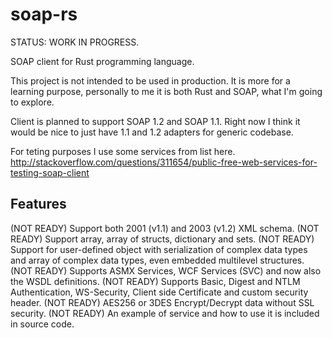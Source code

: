 # soap-rs

STATUS: WORK IN PROGRESS.

SOAP client for Rust programming language.

This project is not intended to be used in production. It is more for a learning purpose, personally to me it is both Rust and SOAP, what I'm going to explore.

Client is planned to support SOAP 1.2 and SOAP 1.1. Right now I think it would be nice to just have 1.1 and 1.2 adapters for generic codebase.

For teting purposes I use some services from list here.
http://stackoverflow.com/questions/311654/public-free-web-services-for-testing-soap-client


## Features
(NOT READY) Support both 2001 (v1.1) and 2003 (v1.2) XML schema.
(NOT READY) Support array, array of structs, dictionary and sets.
(NOT READY) Support for user-defined object with serialization of complex data types and array of complex data types, even embedded multilevel structures.
(NOT READY) Supports ASMX Services, WCF Services (SVC) and now also the WSDL definitions.
(NOT READY) Supports Basic, Digest and NTLM Authentication, WS-Security, Client side Certificate and custom security header.
(NOT READY) AES256 or 3DES Encrypt/Decrypt data without SSL security.
(NOT READY) An example of service and how to use it is included in source code.
